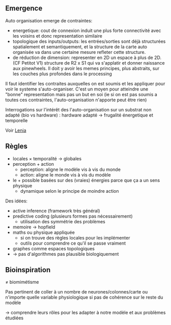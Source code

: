 ## **Emergence**

Auto organisation emerge de contraintes:
- energetique: cout de connexion induit une plus forte connectivité avec les voisins et donc representation similaire
- topologique des inputs/outputs: les entrées/sorties sont déjà structurées spatialement et semantiquement, et la structure de la carte auto organisée va dans une certaine mesure refleter cette structure.
- de réduction de dimension: representer en 2D un espace à plus de 2D. (CF Petitot V1) structure de R2 x S1 qui va s'applatir et donner naissance aux pinewheels. Il doit y avoir les memes principes, plus abstraits, sur les couches plus profondes dans le processing

Il faut identifier les contraites auxquelles on est soumis et les appliquer pour voir le systeme s'auto-organiser. C'est un moyen pour atteindre une "bonne" representation mais pas un but en soi (ie si on est pas soumis a toutes ces contraintes, l'auto-organisation n'apporte peut être rien)

Interrogations sur l'intérêt des l'auto-organisation sur un substrat non adapté (bio vs hardware) : hardware adapté $\rightarrow$ frugalité énergetique et temporelle

Voir [Lenia](https://developmentalsystems.org/sensorimotor-lenia/)

## **Règles**
- locales $\times$ temporalité $\rightarrow$ globales
- perception + action
  - perception: aligne le modèle vis à vis du monde
  - action: aligne le monde vis à vis du modèle
- le + possible basées sur des (vraies) énergies parce que ça a un sens physique
  - dynamique selon le principe de moindre action

Des idées:
- active inference (framework très général)
- predictive coding (plusieurs formes pas nécessairement)
  - utilisation des symmétrie des problèmes
- memoire $\rightarrow$ hopfield
- maths ou physique appliquée
  - si on trouve des règles locales pour les implémenter
  - outils pour comprendre ce qu'il se passe vraiment
- graphes comme espaces topologiques
- $\rightarrow$  pas d'algorithmes pas plausible biologiquement
## **Bioinspiration**

$\ne$ biomimétisme

Pas pertinent de coller à un nombre de neurones/colonnes/carte ou n'importe quelle variable physiologique si pas de cohérence sur le reste du modèle

$\rightarrow$ comprendre leurs rôles pour les adapter à notre modèle et aux problèmes étudiées